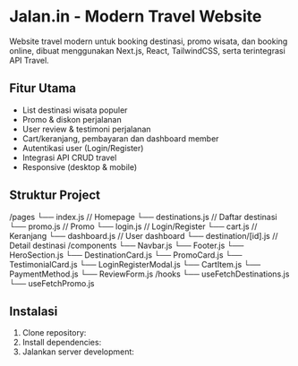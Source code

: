 # Jalan.in - Modern Travel Website

Website travel modern untuk booking destinasi, promo wisata, dan booking online, dibuat menggunakan Next.js, React, TailwindCSS, serta terintegrasi API Travel.

## Fitur Utama

- List destinasi wisata populer
- Promo & diskon perjalanan
- User review & testimoni perjalanan
- Cart/keranjang, pembayaran dan dashboard member
- Autentikasi user (Login/Register)
- Integrasi API CRUD travel
- Responsive (desktop & mobile)

## Struktur Project
/pages
└── index.js // Homepage
└── destinations.js // Daftar destinasi
└── promo.js // Promo
└── login.js // Login/Register
└── cart.js // Keranjang
└── dashboard.js // User dashboard
└── destination/[id].js // Detail destinasi
/components
└── Navbar.js
└── Footer.js
└── HeroSection.js
└── DestinationCard.js
└── PromoCard.js
└── TestimonialCard.js
└── LoginRegisterModal.js
└── CartItem.js
└── PaymentMethod.js
└── ReviewForm.js
/hooks
└── useFetchDestinations.js
└── useFetchPromo.js

## Instalasi

1. Clone repository:
2. Install dependencies:
3. Jalankan server development:

